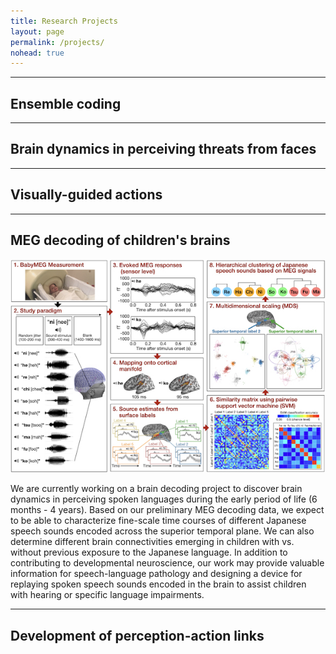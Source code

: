 ```yaml
---
title: Research Projects
layout: page
permalink: /projects/
nohead: true
---
```


---
## Ensemble coding

---
## Brain dynamics in perceiving threats from faces

---
## Visually-guided actions

---
## MEG decoding of children's brains

![Fig1](/images/R21Fig.png)
  
We are currently working on a brain decoding project to discover brain dynamics in perceiving spoken languages during the early period of life (6 months - 4 years). Based on our preliminary MEG decoding data, we expect to be able to characterize fine-scale time courses of different Japanese speech sounds encoded across the superior temporal plane. We can also determine different brain connectivities emerging in children with vs. without previous exposure to the Japanese language. In addition to contributing to developmental neuroscience, our work may provide valuable information for speech-language pathology and designing a device for replaying spoken speech sounds encoded in the brain to assist children with hearing or specific language impairments.<br/>

---
## Development of perception-action links<br/>
